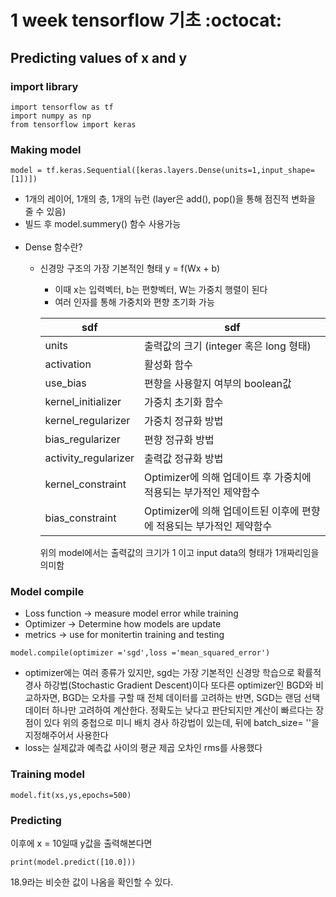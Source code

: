 # 1 week  tensorflow 기초 :octocat:
## Predicting values of x and y
### import library
~~~
import tensorflow as tf
import numpy as np
from tensorflow import keras
~~~
### Making model
~~~
model = tf.keras.Sequential([keras.layers.Dense(units=1,input_shape=[1])]) 
~~~
- 1개의 레이어, 1개의 층, 1개의 뉴런
(layer은 add(), pop()을 통해 점진적 변화을 줄 수 있음)
- 빌드 후 model.summery() 함수 사용가능<br><br>
- Dense 함수란?
    - 신경망 구조의 가장 기본적인 형태 y = f(Wx + b)
        - 이때 x는 입력벡터, b는 편향벡터, W는 가중치 행렬이 된다
        - 여러 인자를 통해 가중치와 편향 초기화 가능 
          
        sdf| sdf
        --- | ---
        units | 출력값의 크기 (integer 혹은 long 형태)
        activation | 활성화 함수
        use_bias | 편향을 사용할지 여부의 boolean값
        kernel_initializer | 가중치 초기화 함수
        kernel_regularizer | 가중치 정규화 방법
        bias_regularizer | 편향 정규화 방법
        activity_regularizer | 출력값 정규화 방법
        kernel_constraint | Optimizer에 의해 업데이트 후 가중치에 적용되는 부가적인 제약함수
        bias_constraint | Optimizer에 의해 업데이트된 이후에 편향에 적용되는 부가적인 제약함수
        위의 model에서는 출력값의 크기가 1 이고 input data의 형태가 1개짜리임을 의미함

### Model compile
- Loss function -> measure model error while training
- Optimizer -> Determine how models are update
- metrics -> use for monitertin training and testing 
~~~
model.compile(optimizer ='sgd',loss ='mean_squared_error')
~~~
- optimizer에는 여러 종류가 있지만, sgd는 가장 기본적인 신경망 학습으로 확률적 경사 하강법(Stochastic Gradient Descent)이다
또다른 optimizer인 BGD와 비교하자면, BGD는 오차를 구할 때 전체 데이터를 고려하는 반면, SGD는
랜덤 선택 데이터 하나만 고려하여 계산한다.
정확도는 낮다고 판단되지만 계산이 빠르다는 장점이 있다
위의 중첩으로 미니 배치 경사 하강법이 있는데, 뒤에 batch_size= ''을 지정해주어서 사용한다
- loss는 실제값과 예측값 사이의 평균 제곱 오차인 rms를 사용했다
### Training model
~~~
model.fit(xs,ys,epochs=500)
~~~
### Predicting
이후에 x = 10일때 y값을 출력해본다면 
~~~
print(model.predict([10.0]))
~~~
18.9라는 비슷한 값이 나옴을 확인할 수 있다.

